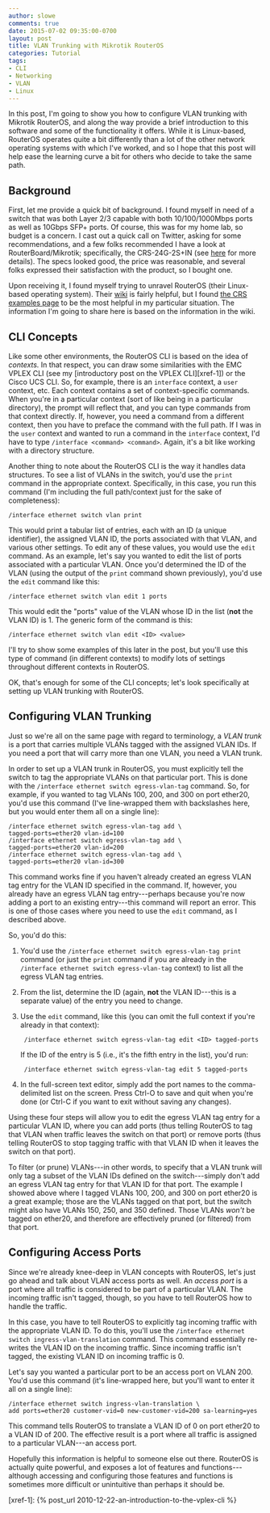 ```yaml
---
author: slowe
comments: true
date: 2015-07-02 09:35:00-0700
layout: post
title: VLAN Trunking with Mikrotik RouterOS
categories: Tutorial
tags:
- CLI
- Networking
- VLAN
- Linux
---
```


In this post, I'm going to show you how to configure VLAN trunking with Mikrotik RouterOS, and along the way provide a brief introduction to this software and some of the functionality it offers. While it is Linux-based, RouterOS operates quite a bit differently than a lot of the other network operating systems with which I've worked, and so I hope that this post will help ease the learning curve a bit for others who decide to take the same path.

## Background

First, let me provide a quick bit of background. I found myself in need of a switch that was both Layer 2/3 capable with both 10/100/1000Mbps ports as well as 10Gbps SFP+ ports. Of course, this was for my home lab, so budget is a concern. I cast out a quick call on Twitter, asking for some recommendations, and a few folks recommended I have a look at RouterBoard/Mikrotik; specifically, the CRS-24G-2S+IN (see [here][link-2] for more details). The specs looked good, the price was reasonable, and several folks expressed their satisfaction with the product, so I bought one.

Upon receiving it, I found myself trying to unravel RouterOS (their Linux-based operating system). Their [wiki][link-3] is fairly helpful, but I found [the CRS examples page][link-1] to be the most helpful in my particular situation. The information I'm going to share here is based on the information in the wiki.

## CLI Concepts

Like some other environments, the RouterOS CLI is based on the idea of _contexts._ In that respect, you can draw some similarities with the EMC VPLEX CLI (see my [introductory post on the VPLEX CLI][xref-1]) or the Cisco UCS CLI. So, for example, there is an `interface` context, a `user` context, etc. Each context contains a set of context-specific commands. When you're in a particular context (sort of like being in a particular directory), the prompt will reflect that, and you can type commands from that context directly. If, however, you need a command from a different context, then you have to preface the command with the full path. If I was in the `user` context and wanted to run a command in the `interface` context, I'd have to type `/interface <command> <command>`. Again, it's a bit like working with a directory structure.

Another thing to note about the RouterOS CLI is the way it handles data structures. To see a list of VLANs in the switch, you'd use the `print` command in the appropriate context. Specifically, in this case, you run this command (I'm including the full path/context just for the sake of completeness):

    /interface ethernet switch vlan print

This would print a tabular list of entries, each with an ID (a unique identifier), the assigned VLAN ID, the ports associated with that VLAN, and various other settings. To edit any of these values, you would use the `edit` command. As an example, let's say you wanted to edit the list of ports associated with a particular VLAN. Once you'd determined the ID of the VLAN (using the output of the `print` command shown previously), you'd use the `edit` command like this:

    /interface ethernet switch vlan edit 1 ports

This would edit the "ports" value of the VLAN whose ID in the list (**not** the VLAN ID) is 1. The generic form of the command is this:

    /interface ethernet switch vlan edit <ID> <value>

I'll try to show some examples of this later in the post, but you'll use this type of command (in different contexts) to modify lots of settings throughout different contexts in RouterOS.

OK, that's enough for some of the CLI concepts; let's look specifically at setting up VLAN trunking with RouterOS.

## Configuring VLAN Trunking

Just so we're all on the same page with regard to terminology, a _VLAN trunk_ is a port that carries multiple VLANs tagged with the assigned VLAN IDs. If you need a port that will carry more than one VLAN, you need a VLAN trunk.

In order to set up a VLAN trunk in RouterOS, you must explicitly tell the switch to tag the appropriate VLANs on that particular port. This is done with the `/interface ethernet switch egress-vlan-tag` command. So, for example, if you wanted to tag VLANs 100, 200, and 300 on port ether20, you'd use this command (I've line-wrapped them with backslashes here, but you would enter them all on a single line):

    /interface ethernet switch egress-vlan-tag add \
    tagged-ports=ether20 vlan-id=100
    /interface ethernet switch egress-vlan-tag add \
    tagged-ports=ether20 vlan-id=200
    /interface ethernet switch egress-vlan-tag add \
    tagged-ports=ether20 vlan-id=300

This command works fine if you haven't already created an egress VLAN tag entry for the VLAN ID specified in the command. If, however, you already have an egress VLAN tag entry---perhaps because you're now adding a port to an existing entry---this command will report an error. This is one of those cases where you need to use the `edit` command, as I described above.

So, you'd do this:

1. You'd use the `/interface ethernet switch egress-vlan-tag print` command (or just the `print` command if you are already in the `/interface ethernet switch egress-vlan-tag` context) to list all the egress VLAN tag entries.
2. From the list, determine the ID (again, **not** the VLAN ID---this is a separate value) of the entry you need to change.
3. Use the `edit` command, like this (you can omit the full context if you're already in that context):

        /interface ethernet switch egress-vlan-tag edit <ID> tagged-ports

    If the ID of the entry is 5 (i.e., it's the fifth entry in the list), you'd run:

        /interface ethernet switch egress-vlan-tag edit 5 tagged-ports

4. In the full-screen text editor, simply add the port names to the comma-delimited list on the screen. Press Ctrl-O to save and quit when you're done (or Ctrl-C if you want to exit without saving any changes).

Using these four steps will allow you to edit the egress VLAN tag entry for a particular VLAN ID, where you can add ports (thus telling RouterOS to tag that VLAN when traffic leaves the switch on that port) or remove ports (thus telling RouterOS to stop tagging traffic with that VLAN ID when it leaves the switch on that port).

To filter (or prune) VLANs---in other words, to specify that a VLAN trunk will only tag a subset of the VLAN IDs defined on the switch---simply don't add an egress VLAN tag entry for that VLAN ID for that port. The example I showed above where I tagged VLANs 100, 200, and 300 on port ether20 is a great example; those are the VLANs tagged on that port, but the switch might also have VLANs 150, 250, and 350 defined. Those VLANs _won't_ be tagged on ether20, and therefore are effectively pruned (or filtered) from that port.

## Configuring Access Ports

Since we're already knee-deep in VLAN concepts with RouterOS, let's just go ahead and talk about VLAN access ports as well. An _access port_ is a port where all traffic is considered to be part of a particular VLAN. The incoming traffic isn't tagged, though, so you have to tell RouterOS how to handle the traffic.

In this case, you have to tell RouterOS to explicitly tag incoming traffic with the appropriate VLAN ID. To do this, you'll use the `/interface ethernet switch ingress-vlan-translation` command. This command essentially re-writes the VLAN ID on the incoming traffic. Since incoming traffic isn't tagged, the existing VLAN ID on incoming traffic is 0.

Let's say you wanted a particular port to be an access port on VLAN 200. You'd use this command (it's line-wrapped here, but you'll want to enter it all on a single line):

    /interface ethernet switch ingress-vlan-translation \
    add ports=ether20 customer-vid=0 new-customer-vid=200 sa-learning=yes

This command tells RouterOS to translate a VLAN ID of 0 on port ether20 to a VLAN ID of 200. The effective result is a port where all traffic is assigned to a particular VLAN---an access port.

Hopefully this information is helpful to someone else out there. RouterOS is actually quite powerful, and exposes a lot of features and functions---although accessing and configuring those features and functions is sometimes more difficult or unintuitive than perhaps it should be.



[link-1]: http://wiki.mikrotik.com/wiki/Manual:CRS_examples
[link-2]: http://routerboard.com/CRS226-24G-2SplusIN
[link-3]: http://wiki.mikrotik.com/wiki/Main_Page
[xref-1]: {% post_url 2010-12-22-an-introduction-to-the-vplex-cli %}